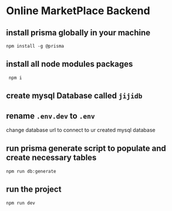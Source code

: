 # Online MarketPlace Backend 


## install prisma globally in your machine
```npm install -g @prisma```

## install all node modules packages 
``` npm i```

## create mysql Database called ```jijidb```


## rename ```.env.dev``` to ```.env```
change database url to connect to ur created mysql database

## run prisma generate script  to populate and create necessary tables
```npm run db:generate```


## run the project 
```npm run dev```
